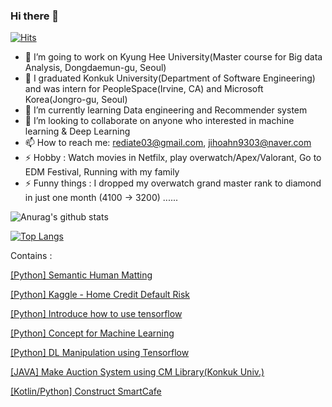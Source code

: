 ### Hi there 👋

[![Hits](https://hits.seeyoufarm.com/api/count/incr/badge.svg?url=https%3A%2F%2Fgithub.com%2Fjihoahn9303&count_bg=%233D41C8&title_bg=%23555555&icon=greensock.svg&icon_color=%23E7E7E7&title=hits&edge_flat=false)](https://hits.seeyoufarm.com)



- 🔭 I’m going to work on Kyung Hee University(Master course for Big data Analysis, Dongdaemun-gu, Seoul)
- 🔭 I graduated Konkuk University(Department of Software Engineering) and was intern for PeopleSpace(Irvine, CA) and Microsoft Korea(Jongro-gu, Seoul)
- 🌱 I’m currently learning Data engineering and Recommender system
- 👯 I’m looking to collaborate on anyone who interested in machine learning & Deep Learning
- 📫 How to reach me: rediate03@gmail.com, jihoahn9303@naver.com
- ⚡ Hobby : Watch movies in Netfilx, play overwatch/Apex/Valorant, Go to EDM Festival, Running with my family
- ⚡ Funny things : I dropped my overwatch grand master rank to diamond in just one month (4100 -> 3200) ......










![Anurag's github stats](https://github-readme-stats.vercel.app/api?username=jihoahn9303&show_icons=true)




[![Top Langs](https://github-readme-stats.vercel.app/api/top-langs/?username=jihoahn9303&layout=compact)](https://github.com/anuraghazra/github-readme-stats)









Contains :

[[Python] Semantic Human Matting](https://github.com/jihoahn9303/Semantic_Human_Matting_Project)

[[Python] Kaggle - Home Credit Default Risk](https://github.com/jihoahn9303/home-credit-default-risk)

[[Python] Introduce how to use tensorflow](https://github.com/jihoahn9303/tensorflow_manual)

[[Python] Concept for Machine Learning](https://github.com/jihoahn9303/Machine_Learning)

[[Python] DL Manipulation using Tensorflow](https://github.com/jihoahn9303/DL_Network_Manipulation)

[[JAVA] Make Auction System using CM Library(Konkuk Univ.)](https://github.com/jihoahn9303/CMproject-Konkuk-Univ)

[[Kotlin/Python] Construct SmartCafe](https://github.com/jihoahn9303/GraduationProject)

